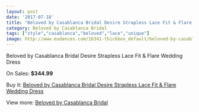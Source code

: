 ```yaml
---
layout: post
date: '2017-07-18'
title: "Beloved by Casablanca Bridal Desire Strapless Lace Fit & Flare Wedding Dress"
category: Beloved by Casablanca Bridal
tags: ["style","casablanca","beloved","lace","unique"]
image: http://www.eudances.com/16341-thickbox_default/beloved-by-casablanca-bridal-desire-strapless-lace-fit-flare-wedding-dress.jpg
---
```

Beloved by Casablanca Bridal Desire Strapless Lace Fit & Flare Wedding Dress

On Sales: **$344.99**
<a href="https://www.eudances.com/en/beloved-by-casablanca-bridal/4811-beloved-by-casablanca-bridal-desire-strapless-lace-fit-flare-wedding-dress.html"><amp-img layout="responsive" width="600" height="600" src="//www.eudances.com/16341-thickbox_default/beloved-by-casablanca-bridal-desire-strapless-lace-fit-flare-wedding-dress.jpg" alt="Beloved by Casablanca Bridal Desire Strapless Lace Fit & Flare Wedding Dress 0" /></a>
<a href="https://www.eudances.com/en/beloved-by-casablanca-bridal/4811-beloved-by-casablanca-bridal-desire-strapless-lace-fit-flare-wedding-dress.html"><amp-img layout="responsive" width="600" height="600" src="//www.eudances.com/16343-thickbox_default/beloved-by-casablanca-bridal-desire-strapless-lace-fit-flare-wedding-dress.jpg" alt="Beloved by Casablanca Bridal Desire Strapless Lace Fit & Flare Wedding Dress 1" /></a>
<a href="https://www.eudances.com/en/beloved-by-casablanca-bridal/4811-beloved-by-casablanca-bridal-desire-strapless-lace-fit-flare-wedding-dress.html"><amp-img layout="responsive" width="600" height="600" src="//www.eudances.com/16342-thickbox_default/beloved-by-casablanca-bridal-desire-strapless-lace-fit-flare-wedding-dress.jpg" alt="Beloved by Casablanca Bridal Desire Strapless Lace Fit & Flare Wedding Dress 2" /></a>

Buy it: [Beloved by Casablanca Bridal Desire Strapless Lace Fit & Flare Wedding Dress](https://www.eudances.com/en/beloved-by-casablanca-bridal/4811-beloved-by-casablanca-bridal-desire-strapless-lace-fit-flare-wedding-dress.html "Beloved by Casablanca Bridal Desire Strapless Lace Fit & Flare Wedding Dress")

View more: [Beloved by Casablanca Bridal](https://www.eudances.com/en/89-beloved-by-casablanca-bridal "Beloved by Casablanca Bridal")